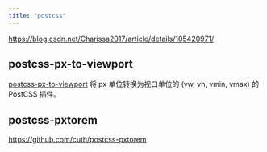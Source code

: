 ```yaml
---
title: "postcss"
---
```


https://blog.csdn.net/Charissa2017/article/details/105420971/

## postcss-px-to-viewport

[postcss-px-to-viewport](https://github.com/evrone/postcss-px-to-viewport) 将 px 单位转换为视口单位的 (vw, vh, vmin, vmax) 的 PostCSS 插件。

## postcss-pxtorem

https://github.com/cuth/postcss-pxtorem
